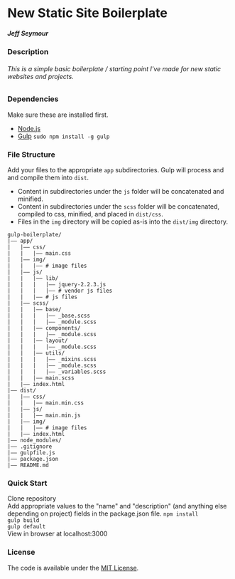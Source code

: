 # New Static Site Boilerplate
##### Jeff Seymour

### Description
###### This is a simple basic boilerplate / starting point I've made for new static websites and projects.  


### Dependencies
Make sure these are installed first.

* [Node.js](http://nodejs.org)
* [Gulp](http://gulpjs.com) `sudo npm install -g gulp`


### File Structure
Add your files to the appropriate `app` subdirectories. Gulp will process and and compile them into `dist`.

* Content in subdirectories under the `js` folder will be concatenated and minified.
* Content in subdirectories under the `scss` folder will be concatenated, compiled to css, minified, and placed in `dist/css`.
* Files in the `img` directory will be copied as-is into the `dist/img` directory.

```
gulp-boilerplate/
|—— app/
|   |—— css/
|   |   |—— main.css
|   |—— img/
|   |   |—— # image files
|   |—— js/
|   |   |—— lib/
|   |   |   |—— jquery-2.2.3.js
|   |   |   |—— # vendor js files
|   |   |—— # js files
|   |—— scss/
|   |   |—— base/
|   |   |   |—— _base.scss
|   |   |   |—— _module.scss
|   |   |—— components/
|   |   |   |—— _module.scss
|   |   |—— layout/
|   |   |   |—— _module.scss
|   |   |—— utils/
|   |   |   |—— _mixins.scss
|   |   |   |—— _module.scss
|   |   |   |—— _variables.scss
|   |   |—— main.scss
|   |—— index.html
|—— dist/
|   |—— css/
|   |   |—— main.min.css
|   |—— js/
|   |   |—— main.min.js
|   |—— img/
|   |   |—— # image files
|   |—— index.html
|—— node_modules/
|—— .gitignore
|—— gulpfile.js
|—— package.json
|—— README.md
```

### Quick Start
Clone repository  
Add appropriate values to the "name" and "description" (and anything else depending on project) fields in the package.json file.
```npm install```  
```gulp build```  
```gulp default```  
View in browser at localhost:3000

### License
The code is available under the [MIT License](LICENSE.md).
